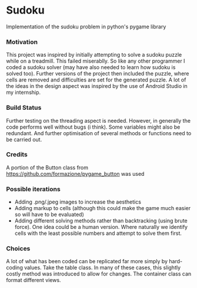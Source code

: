 # Sudoku
Implementation of the sudoku problem in python's pygame library

### Motivation
This project was inspired by initially attempting to solve a sudoku puzzle while on a treadmill. This failed miserablly. So like any other programmer I coded a sudoku solver (may have also needed to learn how sudoku is solved too). Further versions of the project then included the puzzle, where cells are removed and difficulties are set for the generated puzzle. A lot of the ideas in the design aspect was inspired by the use of Android Studio in my internship.

### Build Status
Further testing on the threading aspect is needed. However, in generally the code performs well without bugs (i think).
Some variables might also be redundant. And further optimisation of several methods or functions need to be carried out.

### Credits
A portion of the Button class from https://github.com/formazione/pygame_button was used

### Possible iterations
* Adding .png/.jpeg images to increase the aesthetics
* Adding markup to cells (although this could make the game much easier so will have to be evaluated)
* Adding different solving methods rather than backtracking (using brute force). One idea could be a human version. Where naturally we identify cells with the least possible numbers and attempt to solve them first.

### Choices
A lot of what has been coded can be replicated far more simply by hard-coding values. Take the table class. In many of these cases, this slightly costly method was introduced to allow for changes. The container class can format different views.
